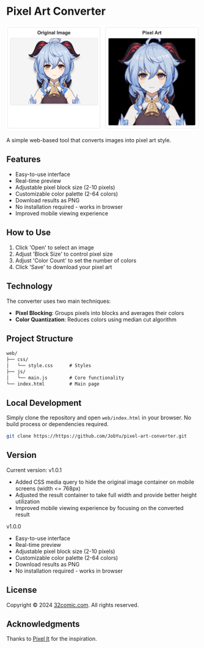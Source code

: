 # Pixel Art Converter

![Image2pixel](web/Image2pixel.png)

A simple web-based tool that converts images into pixel art style. 

## Features

- Easy-to-use interface
- Real-time preview
- Adjustable pixel block size (2-10 pixels)
- Customizable color palette (2-64 colors)
- Download results as PNG
- No installation required - works in browser
- Improved mobile viewing experience

## How to Use

1. Click 'Open' to select an image
2. Adjust 'Block Size' to control pixel size
3. Adjust 'Color Count' to set the number of colors
4. Click 'Save' to download your pixel art

## Technology

The converter uses two main techniques:
- **Pixel Blocking**: Groups pixels into blocks and averages their colors
- **Color Quantization**: Reduces colors using median cut algorithm

## Project Structure

```
web/
├── css/
│   └── style.css      # Styles
├── js/
│   └── main.js        # Core functionality
└── index.html         # Main page
```

## Local Development

Simply clone the repository and open `web/index.html` in your browser. No build process or dependencies required.

```bash
git clone https://https://github.com/JobYu/pixel-art-converter.git
```

## Version

Current version: v1.0.1

- Added CSS media query to hide the original image container on mobile screens (width <= 768px)
- Adjusted the result container to take full width and provide better height utilization
- Improved mobile viewing experience by focusing on the converted result

v1.0.0

- Easy-to-use interface
- Real-time preview
- Adjustable pixel block size (2-10 pixels)
- Customizable color palette (2-64 colors)
- Download results as PNG
- No installation required - works in browser


## License

Copyright © 2024 [32comic.com](https://32comic.com). All rights reserved.

## Acknowledgments

Thanks to [Pixel It](https://github.com/giventofly/pixelit) for the inspiration.